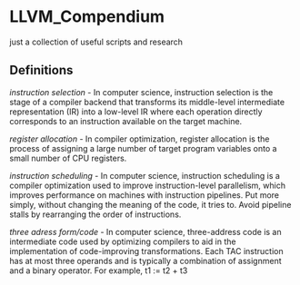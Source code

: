 # LLVM_Compendium
just a collection of useful scripts and research

## Definitions

*instruction selection* - In computer science, instruction selection is the stage of a compiler backend that transforms its middle-level intermediate representation (IR) into a low-level IR where each operation directly corresponds to an instruction available on the target machine.

*register allocation* - In compiler optimization, register allocation is the process of assigning a large number of target program variables onto a small number of CPU registers.

*instruction scheduling* - In computer science, instruction scheduling is a compiler optimization used to improve instruction-level parallelism, which improves performance on machines with instruction pipelines. Put more simply, without changing the meaning of the code, it tries to. Avoid pipeline stalls by rearranging the order of instructions.

*three adress form/code* - In computer science, three-address code is an intermediate code used by optimizing compilers to aid in the implementation of code-improving transformations. Each TAC instruction has at most three operands and is typically a combination of assignment and a binary operator. For example, t1 := t2 + t3

